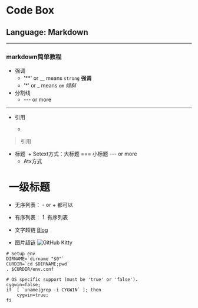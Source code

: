 # Code Box
## Language:  Markdown
---
### markdown简单教程
- 强调
  + '**' or __ means `strong` 
  **强调**
  + '*' or _ means `em`
  *倾斜*
- 分割线
  + --- or more
---
- 引用
  + >
> 引用
- 标题
  + Setext方式：大标题 === 小标题 --- or more
  + Atx方式
#  一级标题
- 无序列表： - or + 都可以
- 有序列表： 1. 有序列表


- 文字超链
[Blog](http://locustbaby.github.io "Baby")
- 图片超链
![GitHub Kitty](http://github.global.ssl.fastly.net/images/modules/logos_page/GitHub-Mark.png "GitHub Mark")



```shell
# Setup env
DIRNAME=`dirname "$0"`
CURDIR=`cd $DIRNAME;pwd`
. $CURDIR/env.conf

# OS specific support (must be 'true' or 'false').
cygwin=false;
if  [ `uname|grep -i CYGWIN` ]; then
    cygwin=true;
fi
```

